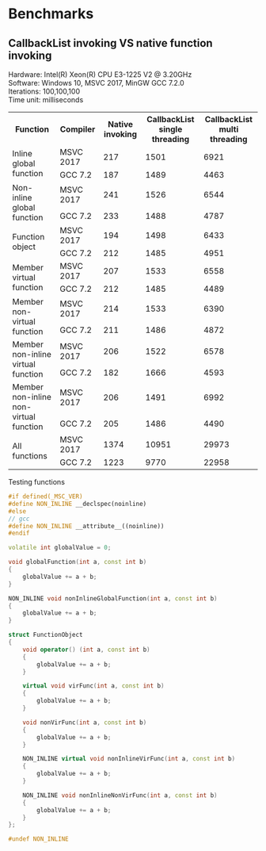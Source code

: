 # Benchmarks

## CallbackList invoking VS native function invoking

Hardware: Intel(R) Xeon(R) CPU E3-1225 V2 @ 3.20GHz  
Software: Windows 10, MSVC 2017, MinGW GCC 7.2.0  
Iterations: 100,100,100  
Time unit: milliseconds

<table>
<tr>
	<th>Function</th>
	<th>Compiler</th>
	<th>Native invoking</th>
	<th>CallbackList single threading</th>
	<th>CallbackList multi threading</th>
</tr>

<tr>
	<td rowspan="2">Inline global function</td>
	<td>MSVC 2017</td>
	<td>217</td>
	<td>1501</td>
	<td>6921</td>
</tr>
<tr>
	<td>GCC 7.2</td>
	<td>187</td>
	<td>1489</td>
	<td>4463</td>
</tr>

<tr>
	<td rowspan="2">Non-inline global function</td>
	<td>MSVC 2017</td>
	<td>241</td>
	<td>1526</td>
	<td>6544</td>
</tr>
<tr>
	<td>GCC 7.2</td>
	<td>233</td>
	<td>1488</td>
	<td>4787</td>
</tr>

<tr>
	<td rowspan="2">Function object</td>
	<td>MSVC 2017</td>
	<td>194</td>
	<td>1498</td>
	<td>6433</td>
</tr>
<tr>
	<td>GCC 7.2</td>
	<td>212</td>
	<td>1485</td>
	<td>4951</td>
</tr>

<tr>
	<td rowspan="2">Member virtual function</td>
	<td>MSVC 2017</td>
	<td>207</td>
	<td>1533</td>
	<td>6558</td>
</tr>
<tr>
	<td>GCC 7.2</td>
	<td>212</td>
	<td>1485</td>
	<td>4489</td>
</tr>

<tr>
	<td rowspan="2">Member non-virtual function</td>
	<td>MSVC 2017</td>
	<td>214</td>
	<td>1533</td>
	<td>6390</td>
</tr>
<tr>
	<td>GCC 7.2</td>
	<td>211</td>
	<td>1486</td>
	<td>4872</td>
</tr>

<tr>
	<td rowspan="2">Member non-inline virtual function</td>
	<td>MSVC 2017</td>
	<td>206</td>
	<td>1522</td>
	<td>6578</td>
</tr>
<tr>
	<td>GCC 7.2</td>
	<td>182</td>
	<td>1666</td>
	<td>4593</td>
</tr>

<tr>
	<td rowspan="2">Member non-inline non-virtual function</td>
	<td>MSVC 2017</td>
	<td>206</td>
	<td>1491</td>
	<td>6992</td>
</tr>
<tr>
	<td>GCC 7.2</td>
	<td>205</td>
	<td>1486</td>
	<td>4490</td>
</tr>

<tr>
	<td rowspan="2">All functions</td>
	<td>MSVC 2017</td>
	<td>1374</td>
	<td>10951</td>
	<td>29973</td>
</tr>
<tr>
	<td>GCC 7.2</td>
	<td>1223</td>
	<td>9770</td>
	<td>22958</td>
</tr>

</table>

Testing functions  
```c++
#if defined(_MSC_VER)
#define NON_INLINE __declspec(noinline)
#else
// gcc
#define NON_INLINE __attribute__((noinline))
#endif

volatile int globalValue = 0;

void globalFunction(int a, const int b)
{
	globalValue += a + b;
}

NON_INLINE void nonInlineGlobalFunction(int a, const int b)
{
	globalValue += a + b;
}

struct FunctionObject
{
	void operator() (int a, const int b)
	{
		globalValue += a + b;
	}

	virtual void virFunc(int a, const int b)
	{
		globalValue += a + b;
	}

	void nonVirFunc(int a, const int b)
	{
		globalValue += a + b;
	}

	NON_INLINE virtual void nonInlineVirFunc(int a, const int b)
	{
		globalValue += a + b;
	}

	NON_INLINE void nonInlineNonVirFunc(int a, const int b)
	{
		globalValue += a + b;
	}
};

#undef NON_INLINE
```
